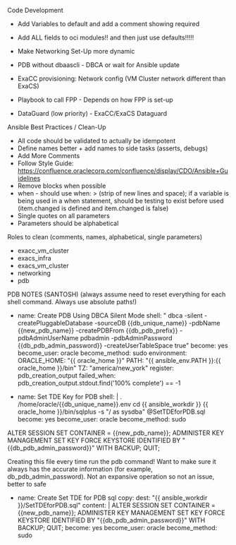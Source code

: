 
Code Development
- Add Variables to default and add a comment showing required
- Add ALL fields to oci modules!! and then just use defaults!!!!!
- Make Networking Set-Up more dynamic

- PDB without dbaascli - DBCA or wait for Ansible update
- ExaCC provisioning: Network config (VM Cluster network different than ExaCS)
- Playbook to call FPP - Depends on how FPP is set-up
- DataGuard (low priority) - ExaCC/ExaCS Dataguard

Ansible Best Practices / Clean-Up
- All code should be validated to actually be idempotent
- Define names better + add names to side tasks (asserts, debugs)
- Add More Comments
- Follow Style Guide: https://confluence.oraclecorp.com/confluence/display/CDO/Ansible+Guidelines
- Remove blocks when possible
- when - should use when: > (strip of new lines and space); if a variable is being used in a when statement, should be testing to exist before used (item.changed is defined and item.changed is false)
- Single quotes on all parameters
- Parameters should be alphabetical


Roles to clean (comments, names, alphabetical, single parameters)
- exacc_vm_cluster
- exacs_infra
- exacs_vm_cluster
- networking
- pdb

PDB NOTES (SANTOSH)
(always assume need to reset everything for each shell command. Always use absolute paths!)

- name: Create PDB Using DBCA Silent Mode
    shell: " dbca -silent -createPluggableDatabase -sourceDB {{db_unique_name}} -pdbName {{new_pdb_name}} -createPDBFrom {{db_pdb_prefix}} -pdbAdminUserName pdbadmin -pdbAdminPassword {{db_pdb_admin_password}} -createUserTableSpace true"
    become: yes
    become_user: oracle
    become_method: sudo
    environment:
       ORACLE_HOME: "{{ oracle_home }}"
       PATH: "{{ ansible_env.PATH }}:{{ oracle_home }}/bin"
       TZ: "america/new_york"
    register: pdb_creation_output
    failed_when: pdb_creation_output.stdout.find('100% complete') == -1

- name: Set TDE Key for PDB
    shell: |
        . /home/oracle/{{db_unique_name}}.env
        cd {{ ansible_workdir }}
        {{ oracle_home }}/bin/sqlplus -s "/ as sysdba" @SetTDEforPDB.sql
    become: yes
    become_user: oracle
    become_method: sudo

ALTER SESSION SET CONTAINER = {{new_pdb_name}};
ADMINISTER KEY MANAGEMENT SET KEY FORCE KEYSTORE IDENTIFIED BY "{{db_pdb_admin_password}}" WITH BACKUP;
QUIT;

Creating this file every time run the pdb command! Want to make sure it always has the accurate information (for example, db_pdb_admin_password). Not an expansive operation so not an issue, better to safe
- name: Create Set TDE for PDB sql
    copy:
      dest: "{{ ansible_workdir }}/SetTDEforPDB.sql"
      content: |
        ALTER SESSION SET CONTAINER = {{new_pdb_name}};
        ADMINISTER KEY MANAGEMENT SET KEY FORCE KEYSTORE IDENTIFIED BY "{{db_pdb_admin_password}}" WITH BACKUP;
        QUIT;
    become: yes
    become_user: oracle
    become_method: sudo
